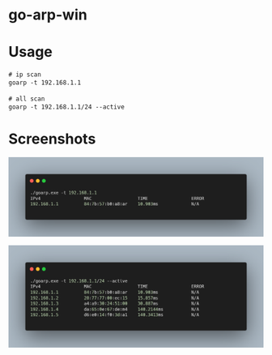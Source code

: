 # go-arp-win

# Usage
```shell
# ip scan
goarp -t 192.168.1.1

# all scan
goarp -t 192.168.1.1/24 --active
```

# Screenshots
![target_scan](./target_scan.png)

![all_scan](./all_scan.png)

